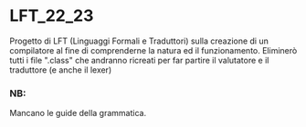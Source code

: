 # **LFT_22_23**
Progetto di LFT (Linguaggi Formali e Traduttori) sulla creazione di un compilatore al fine di comprenderne la natura ed il funzionamento.
Eliminerò tutti i file ".class" che andranno ricreati per far partire il valutatore e il traduttore (e anche il lexer)



### **NB:**
Mancano le guide della grammatica.
